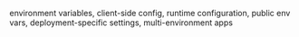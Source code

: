 environment variables, client-side config, runtime configuration, public env vars, deployment-specific settings, multi-environment apps